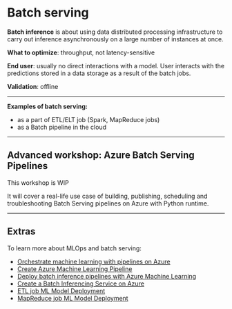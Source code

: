 # Batch serving

**Batch inference** is about using data distributed processing infrastructure to carry out inference asynchronously on a large number of instances at once.

**What to optimize**: throughput, not latency-sensitive

**End user**: usually no direct interactions with a model. User interacts with the predictions stored in a data storage as a result of the batch jobs.

**Validation**: offline

---
**Examples of batch serving:**
- as a part of ETL/ELT job (Spark, MapReduce jobs)
- as a Batch pipeline in the cloud

---
## Advanced workshop: Azure Batch Serving Pipelines
This workshop is WIP

It will cover a real-life use case of building, publishing, scheduling and troubleshooting Batch Serving pipelines on Azure with Python runtime.

---
## Extras

To learn more about MLOps and batch serving:
- [Orchestrate machine learning with pipelines on Azure](https://docs.microsoft.com/en-us/learn/modules/create-pipelines-in-aml/)
- [Create Azure Machine Learning Pipeline](https://github.com/MicrosoftLearning/mslearn-dp100/blob/main/08%20-%20Create%20a%20Pipeline.ipynb)
- [Deploy batch inference pipelines with Azure Machine Learning](https://docs.microsoft.com/en-us/learn/modules/deploy-batch-inference-pipelines-with-azure-machine-learning/)
- [Create a Batch Inferencing Service on Azure](https://github.com/MicrosoftLearning/mslearn-dp100/blob/main/10%20-%20Create%20a%20Batch%20Inferencing%20Service.ipynb)
- [ETL job ML Model Deployment](https://github.com/schmidtbri/etl-job-ml-model-deployment)
- [MapReduce job ML Model Deployment](https://github.com/schmidtbri/map-reduce-ml-model-deployment)

